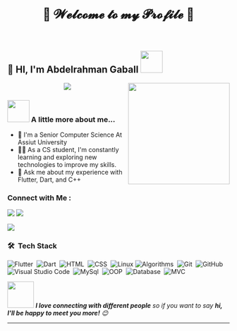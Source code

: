 <body>
  <center>
<h1 align="center"> 💖 𝓦𝓮𝓵𝓬𝓸𝓶𝓮 𝓽𝓸 𝓶𝔂 𝓟𝓻𝓸𝓯𝓲𝓵𝓮 💖 </h1>
  </center>
</body>
<br>
<h2>
  👋
    HI, I'm Abdelrahman Gaball
  <img src="https://media.giphy.com/media/12oufCB0MyZ1Go/giphy.gif" width="50"></h2>

</h2>
<img align='right' src="https://media.giphy.com/media/M9gbBd9nbDrOTu1Mqx/giphy.gif" width="230">

<!-- Typing SVG by DenverCoder1 - https://github.com/DenverCoder1/readme-typing-svg -->
<p align="center">
  <a href="https://github.com/DenverCoder1/readme-typing-svg"><img src="https://readme-typing-svg.herokuapp.com/?lines=Flutter%20developer;&color=00FF00&vCenter=true&size=22"></a>
</p>




### <img src="https://media.giphy.com/media/VgCDAzcKvsR6OM0uWg/giphy.gif" width="50"> A little more about me...  

- 🏢 I'm a Senior Computer Science At Assiut University
- 👨‍💻 As a CS student, I'm constantly learning and exploring new technologies to improve my skills.
- 💬 Ask me about my experience with Flutter, Dart, and C++



### Connect with Me :

<a href="https://www.linkedin.com/in/abdelrahman-gaball/" target="_blank"><img src="https://img.shields.io/badge/-Abdelrahman%20Gaball-0077B5?style=for-the-badge&logo=Linkedin&logoColor=white"/></a>
<a href="https://t.me/Abdelrahman_gaball" target="_blank"><img src="https://img.shields.io/badge/-Abdelrahman%20Gaball-0077B5?style=for-the-badge&logo=Telegram&logoColor=white"/></a>

<a href="https://www.facebook.com/abdelrahman.gabal.16/" target="_blank"><img src="https://img.shields.io/badge/-Abdelrahman%20Gaball-0077B5?style=for-the-badge&logo=Facebook&logoColor=white"/></a>




### 🛠 &nbsp;Tech Stack
![Flutter](https://img.shields.io/badge/-Flutter-05122A?style=flat&logo=Flutter)&nbsp;
![Dart](https://img.shields.io/badge/-Dart-05122A?style=flat&logo=Dart&logoColor=563D7C)&nbsp;
![HTML](https://img.shields.io/badge/-HTML-05122A?style=flat&logo=HTML5)&nbsp;
![CSS](https://img.shields.io/badge/-CSS-05122A?style=flat&logo=CSS3&logoColor=1572B6)&nbsp;
![Linux](https://img.shields.io/badge/-Linux-05122A?style=flat&logo=Linux)
![Algorithms](https://img.shields.io/badge/-Algorithms-05122A?style=flat&logo=Algorithms&logoColor=339933)&nbsp;
![Git](https://img.shields.io/badge/-Git-05122A?style=flat&logo=git)&nbsp;
![GitHub](https://img.shields.io/badge/-GitHub-05122A?style=flat&logo=github)&nbsp;
![Visual Studio Code](https://img.shields.io/badge/-Visual%20Studio%20Code-05122A?style=flat&logo=visual-studio-code&logoColor=007ACC)&nbsp;
![MySql](https://img.shields.io/badge/-MySql-05122A?style=flat&logo=MySql)&nbsp;
![OOP](https://img.shields.io/badge/-OOP-05122A?style=flat&logo=OOP)&nbsp;
![Database](https://img.shields.io/badge/-Database-05122A?style=flat&logo=Database)&nbsp;
![MVC](https://img.shields.io/badge/-MVC%20-05122A?style=flat&logo=MVC)&nbsp;








<img src="https://media.giphy.com/media/LnQjpWaON8nhr21vNW/giphy.gif" width="60"> <em><b>I love connecting with different people</b> so if you want to say <b>hi, I'll be happy to meet you more!</b> 😊</em>

---




